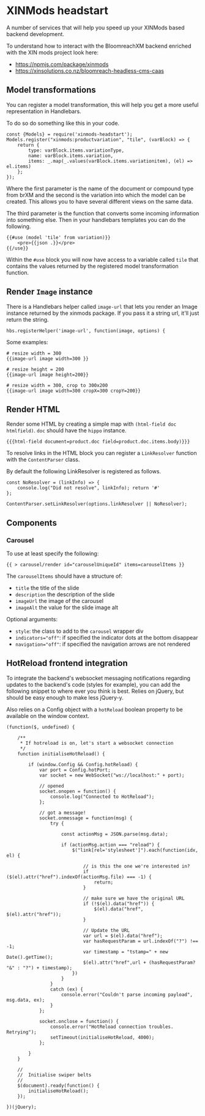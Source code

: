 # XINMods headstart

A number of services that will help you speed up your XINMods based backend development.

To understand how to interact with the BloomreachXM backend enriched with the XIN mods project look here:

* https://npmjs.com/package/xinmods
* https://xinsolutions.co.nz/bloomreach-headless-cms-caas

## Model transformations

You can register a model transformation, this will help you get a more useful representation in Handlebars.

To do so do something like this in your code. 

    const {Models} = require('xinmods-headstart');
    Models.register("xinmods:productvariation", "tile", (varBlock) => {
        return {
            type: varBlock.items.variationType,
            name: varBlock.items.variation,
            items: _.map(_.values(varBlock.items.variationitem), (el) => el.items)
        };
    });

Where the first parameter is the name of the document or compound type from brXM and the second
is the variation into which the model can be created. This allows you to have several different views on
the same data.

The third parameter is the function that converts some incoming information into something else. Then 
in your handlebars templates you can do the following. 

    {{#use (model 'tile' from variation)}}
        <pre>{{json .}}</pre>
    {{/use}}

Within the `#use` block you will now have access to a variable called `tile` that contains the values
returned by the registered model transformation function. 

## Render `Image` instance

There is a Handlebars helper called `image-url` that lets you render an Image instance
returned by the xinmods package. If you pass it a string url, it'll just return the string. 

	hbs.registerHelper('image-url', function(image, options) {

Some examples:

    # resize width = 300
    {{image-url image width=300 }}

    # resize height = 200
    {{image-url image height=200}}           

    # resize width = 300, crop to 300x200
    {{image-url image width=300 cropX=300 cropY=200}}    


## Render HTML

Render some HTML by creating a simple map with `(html-field doc htmlfield)`. `doc` should have the `hippo` instance.

    {{{html-field document=product.doc field=product.doc.items.body)}}}

To resolve links in the HTML block you can register a `LinkResolver` function with the `ContentParser` class.

By default the following LinkResolver is registered as follows.

    const NoResolver = (linkInfo) => { 
        console.log("Did not resolve", linkInfo); return '#'
    };

    ContentParser.setLinkResolver(options.linkResolver || NoResolver);

## Components

### Carousel

To use at least specify the following:

    {{ > carousel/render id="carouselUniqueId" items=carouselItems }}

The `carouselItems` should have a structure of: 

* `title` the title of the slide
* `description` the description of the slide
* `imageUrl` the image of the carousel
* `imageAlt` the value for the slide image alt

Optional arguments:

* `style`: the class to add to the `carousel` wrapper div
* `indicators="off"`: if specified the indicator dots at the bottom disappear
* `navigation="off"`: if specified the navigation arrows are not rendered

## HotReload frontend integration

To integrate the backend's websocket messaging notifications regarding updates to the backend's code 
(styles for example), you can add the following snippet to where ever you think is best. Relies on jQuery, but
should be easy enough to make less jQuery-y.

Also relies on a Config object with a `hotReload` boolean property to be available on the window context. 
    
    (function($, undefined) {
    
        /**
         * If hotreload is on, let's start a websocket connection
         */
        function initialiseHotReload() {

            if (window.Config && Config.hotReload) {
                var port = Config.hotPort;
                var socket = new WebSocket("ws://localhost:" + port);
    
                // opened
                socket.onopen = function() {
                    console.log("Connected to HotReload");
                };
    
                // got a message!
                socket.onmessage = function(msg) {
                    try {
    
                        const actionMsg = JSON.parse(msg.data);
    
                        if (actionMsg.action === "reload") {
                            $("link[rel='stylesheet']").each(function(idx, el) {
    
                                // is this the one we're interested in?
                                if ($(el).attr("href").indexOf(actionMsg.file) === -1) {
                                    return;
                                }
    
                                // make sure we have the original URL
                                if (!$(el).data("href")) {
                                    $(el).data("href", $(el).attr("href"));
                                }
    
                                // Update the URL
                                var url = $(el).data("href");
                                var hasRequestParam = url.indexOf("?") !== -1;
                                var timestamp = "tstamp=" + new Date().getTime();
                                $(el).attr("href",url + (hasRequestParam? "&" : "?") + timestamp);
                            })
                        }
                    }
                    catch (ex) {
                        console.error("Couldn't parse incoming payload", msg.data, ex);
                    }
                };
    
                socket.onclose = function() {
                    console.error("HotReload connection troubles. Retrying");
                    setTimeout(initialiseHotReload, 4000);
                };
    
            }
        }
    
        //
        //  Initialise swiper belts
        //
        $(document).ready(function() {
            initialiseHotReload();
        });
    
    })(jQuery);
